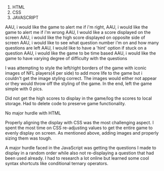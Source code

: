<!-- Couldn't embed a screenshot of the app -->

<!-- List of Technologies Used -->
1. HTML
2. CSS
3. JAVASCRIPT

<!-- Installation Instructions -->


<!-- User Stories -->
AAU, i would like the game to alert me if i'm right,
AAU, i would like the game to alert me if i'm wrong
AAU, I would like a score displayed on the screen
AAU, i would like the high score displayed on opposite side of screen
AAU, i would like to see what question number i'm on and how many questions are left
AAU, I would like to have a 'hint' option if stuck on a question
AAU, i would like the game to be time based
AAU, i would like the game to have varying degree of difficulty with the questions

<!-- Achieved majority of User Stories written for proposal (5/8) -->

<!-- Couldn't Embed picture of WireFrames from proposal but it's fairly close -->

<!-- Unsolved problems-->
I was attempting to style the left/right borders of the game with iconic images of NFL players(4 per side) to add more life to the game but i couldn't get the image styling correct. The images would either not appear or they would throw off the styling of the game. In the end, left the game simple with 0 pics.

Did not get the high scores to display in the game/log the scores to local storage. Had to delete code to preserve game functionality.

<!-- Major Hurdles -->
No major hurdle with HTML

Properly aligning the display with CSS was the most challenging aspect. I spent the most time on CSS re-adjusting values to get the entire game to evenly display on screen. As mentioned above, adding images and properly sizing them was tough.

A major hurdle faced in the JavaScript was getting the questions I made to display in a random order while also not re-displaying a question that had been used already. I had to research a lot online but learned some cool syntax shortcuts like conditional ternary operators.